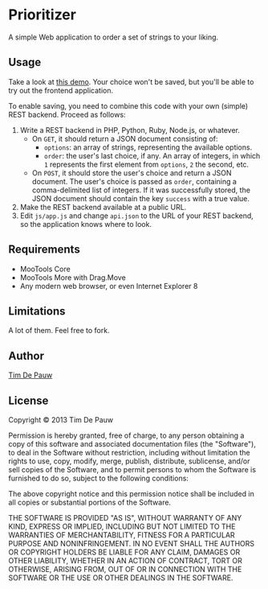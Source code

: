 Prioritizer
===========

A simple Web application to order a set of strings to your liking.

Usage
-----

Take a look at [this demo](http://timdp.github.com/prioritizer/). Your choice
won't be saved, but you'll be able to try out the frontend application.

To enable saving, you need to combine this code with your own (simple) REST
backend. Proceed as follows:

1. Write a REST backend in PHP, Python, Ruby, Node.js, or whatever.
    - On `GET`, it should return a JSON document consisting of:
        - `options`: an array of strings, representing the available options.
        - `order`: the user's last choice, if any. An array of integers, in
          which `1` represents the first element from `options`, `2` the
          second, etc.
    - On `POST`, it should store the user's choice and return a JSON document.
      The user's choice is passed as `order`, containing a comma-delimited
      list of integers. If it was successfully stored, the JSON document
      should contain the key `success` with a true value.
2. Make the REST backend available at a public URL.
3. Edit `js/app.js` and change `api.json` to the URL of your REST backend,
   so the application knows where to look.

Requirements
------------

- MooTools Core
- MooTools More with Drag.Move
- Any modern web browser, or even Internet Explorer 8

Limitations
-----------

A lot of them. Feel free to fork.

Author
------

[Tim De Pauw](http://pwnt.be/)

License
-------

Copyright &copy; 2013 Tim De Pauw

Permission is hereby granted, free of charge, to any person obtaining a copy
of this software and associated documentation files (the "Software"), to deal
in the Software without restriction, including without limitation the rights
to use, copy, modify, merge, publish, distribute, sublicense, and/or sell
copies of the Software, and to permit persons to whom the Software is
furnished to do so, subject to the following conditions:

The above copyright notice and this permission notice shall be included in all
copies or substantial portions of the Software.

THE SOFTWARE IS PROVIDED "AS IS", WITHOUT WARRANTY OF ANY KIND, EXPRESS OR
IMPLIED, INCLUDING BUT NOT LIMITED TO THE WARRANTIES OF MERCHANTABILITY,
FITNESS FOR A PARTICULAR PURPOSE AND NONINFRINGEMENT. IN NO EVENT SHALL THE
AUTHORS OR COPYRIGHT HOLDERS BE LIABLE FOR ANY CLAIM, DAMAGES OR OTHER
LIABILITY, WHETHER IN AN ACTION OF CONTRACT, TORT OR OTHERWISE, ARISING FROM,
OUT OF OR IN CONNECTION WITH THE SOFTWARE OR THE USE OR OTHER DEALINGS IN THE
SOFTWARE.

